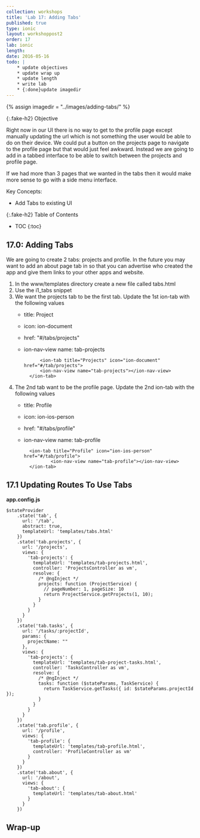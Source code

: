 ```yaml
---
collection: workshops
title: 'Lab 17: Adding Tabs'
published: true
type: ionic
layout: workshoppost2
order: 17
lab: ionic
length:
date: 2016-05-16
todo: |
    * update objectives
    * update wrap up
    * update length
    * write lab
    * {:done}update imagedir
---
```


{% assign imagedir = "../images/adding-tabs/" %}

{:.fake-h2}
Objective

Right now in our UI there is no way to get to the profile page except manually updating the url which is not something the user would be able to do on their device.  We could put a button  on the projects page to navigate to the profile page but that would just feel awkward.  Instead we are going to add in a tabbed interface to be able to switch between the projects and profile page.  

If we had more than 3 pages that we wanted in the tabs then it would make more sense to go with a side menu interface. 

Key Concepts:

* Add Tabs to existing UI

{:.fake-h2}
Table of Contents

* TOC
{:toc}

## 17.0:  Adding Tabs 

We are going to create 2 tabs: projects  and profile.  In the future you may want to add an about page tab in so that you can advertise who created the app and give them links to your other apps and website. 

1. In the www/templates directory create a new file called tabs.html
1. Use the i1_tabs snippet 
1. We want the projects tab to be the first tab.     Update the 1st ion-tab with the following values 
	*  title: Project
	* icon: ion-document
	* href: "#/tabs/projects"
	* ion-nav-view name: tab-projects

				<ion-tab title="Projects" icon="ion-document" href="#/tab/projects">
        		<ion-nav-view name="tab-projects"></ion-nav-view>
      		</ion-tab>
      		
1.  The 2nd tab want to be the profile page.   Update the 2nd ion-tab with the following values  
    *  title: Profile
	* icon: ion-ios-person
	* href: "#/tabs/profile"
	* ion-nav-view name: tab-profile
      	
      		<ion-tab title="Profile" icon="ion-ios-person" href="#/tab/profile">
            		<ion-nav-view name="tab-profile"></ion-nav-view>
        	</ion-tab>
      		
      		
	<ion-tabs class="tabs-icon-top tabs-color-active-positive" enable-menu-with-back-views="true">
	
## 17.1 Updating Routes  To Use Tabs 


**app.config.js**

    $stateProvider
        .state('tab', {
          url: '/tab',
          abstract: true,
          templateUrl: 'templates/tabs.html'
        })
        .state('tab.projects', {
          url: '/projects',
          views: {
            'tab-projects': {
              templateUrl: 'templates/tab-projects.html',
              controller: 'ProjectsController as vm',
              resolve: {
                /* @ngInject */
                projects: function (ProjectService) {
                  // pageNumber: 1, pageSize: 10
                  return ProjectService.getProjects(1, 10);
                }
              }
            }
          }
        })
        .state('tab.tasks', {
          url: '/tasks/:projectId',
          params: {
            projectName: ""
          },
          views: {
            'tab-projects': {
              templateUrl: 'templates/tab-project-tasks.html',
              controller: 'TasksController as vm',
              resolve: {
                /* @ngInject */
                tasks: function ($stateParams, TaskService) {
                  return TaskService.getTasks({ id: $stateParams.projectId });
                }
              }
            }
          }
        })
        .state('tab.profile', {
          url: '/profile',
          views: {
            'tab-profile': {
              templateUrl: 'templates/tab-profile.html',
              controller: 'ProfileController as vm'
            }
          }
        })
        .state('tab.about', {
          url: '/about',
          views: {
            'tab-about': {
              templateUrl: 'templates/tab-about.html'
            }
          }
        })

## Wrap-up